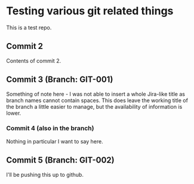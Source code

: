 # Testing various git related things

This is a test repo.

## Commit 2

Contents of commit 2.

## Commit 3 (Branch: GIT-001)

Something of note here - I was not able to insert a whole Jira-like title as branch names cannot contain spaces. This does leave the working title of the branch a little easier to manage, but the availability of information is lower.

### Commit 4 (also in the branch)

Nothing in particular I want to say here.

## Commit 5 (Branch: GIT-002)

I'll be pushing this up to github.

